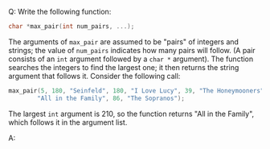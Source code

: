 Q: Write the following function:

```c
char *max_pair(int num_pairs, ...);
```

The arguments of `max_pair` are assumed to be "pairs" of integers and strings;
the value of `num_pairs` indicates how many pairs will follow. (A pair consists
of an `int` argument followed by a `char *` argument). The function searches the
integers to find the largest one; it then returns the string argument that
follows it. Consider the following call:

```c
max_pair(5, 180, "Seinfeld", 180, "I Love Lucy", 39, "The Honeymooners", 210,
        "All in the Family", 86, "The Sopranos");
```

The largest `int` argument is 210, so the function returns "All in the Family",
which follows it in the argument list.

A:
